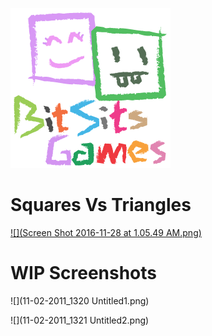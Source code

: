 [ ![BitSits Games](8598436.png) ](http://BitSits.com)

# Squares Vs Triangles

[ ![](Screen Shot 2016-11-28 at 1.05.49 AM.png) ](https://youtu.be/ZgdzLgq55us)

# WIP Screenshots

![](11-02-2011_1320 Untitled1.png)

![](11-02-2011_1321 Untitled2.png)
